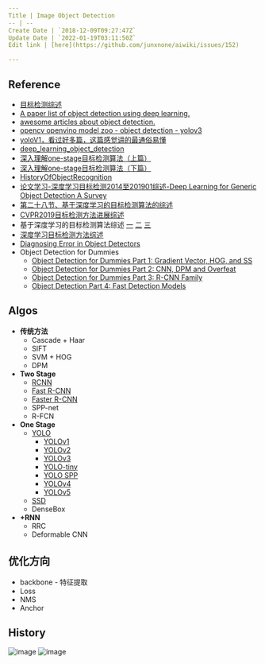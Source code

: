 ```yaml
---
Title | Image Object Detection
-- | --
Create Date | `2018-12-09T09:27:47Z`
Update Date | `2022-01-19T03:11:50Z`
Edit link | [here](https://github.com/junxnone/aiwiki/issues/152)

---
```

## Reference

- [目标检测综述](http://www.cnblogs.com/fydeblog/p/10447875.html)
- [A paper list of object detection using deep learning.](https://github.com/hoya012/deep_learning_object_detection)
- [awesome articles about object detection.](https://github.com/amusi/awesome-object-detection)
- [opencv openvino model zoo - object detection - yolov3](https://github.com/opencv/open_model_zoo/blob/2018/demos/python_demos/object_detection_demo_yolov3.py)
- [yoloV1，看过好多篇，这篇感觉讲的最通俗易懂](https://blog.csdn.net/m0_37192554/article/details/81092514)
- [deep_learning_object_detection](https://github.com/hoya012/deep_learning_object_detection)
- [深入理解one-stage目标检测算法（上篇）](https://blog.csdn.net/Enjoy_endless/article/details/88724416)
- [深入理解one-stage目标检测算法（下篇）](https://blog.csdn.net/Enjoy_endless/article/details/88728201)
- [HistoryOfObjectRecognition](https://drive.google.com/file/d/1VLvaj2VWO2XVGeMRgbexWyjZ61i3Dojc/view?usp=sharing)
- [论文学习-深度学习目标检测2014至201901综述-Deep Learning for Generic Object Detection A Survey](https://www.cnblogs.com/shine-lee/p/10376324.html)
- [第二十八节、基于深度学习的目标检测算法的综述](https://www.cnblogs.com/zyly/p/9250195.html)
- [CVPR2019目标检测方法进展综述](https://zhuanlan.zhihu.com/p/59376548)
- 基于深度学习的目标检测算法综述 [一](https://zhuanlan.zhihu.com/p/40047760)  [二](https://zhuanlan.zhihu.com/p/40020809)  [三](https://zhuanlan.zhihu.com/p/40102001)
- [深度学习目标检测方法综述](https://blog.csdn.net/zong596568821xp/article/details/80091784)
- [Diagnosing Error in Object Detectors](http://dhoiem.cs.illinois.edu/projects/detectionAnalysis/)
- Object Detection for Dummies 
  - [Object Detection for Dummies Part 1: Gradient Vector, HOG, and SS](https://lilianweng.github.io/lil-log/2017/10/29/object-recognition-for-dummies-part-1.html)
  - [Object Detection for Dummies Part 2: CNN, DPM and Overfeat](https://lilianweng.github.io/lil-log/2017/12/15/object-recognition-for-dummies-part-2.html)
  - [Object Detection for Dummies Part 3: R-CNN Family](https://lilianweng.github.io/lil-log/2017/12/31/object-recognition-for-dummies-part-3.html)
  - [Object Detection Part 4: Fast Detection Models](https://lilianweng.github.io/lil-log/2018/12/27/object-detection-part-4.html)

## Algos

- **传统方法**
  - Cascade + Haar
  - SIFT
  - SVM + HOG
  - DPM
- **Two Stage**
  - [RCNN](https://github.com/junxnone/ml/issues/73)
  - [Fast R-CNN](https://github.com/junxnone/ml/issues/75)
  - [Faster R-CNN](https://github.com/junxnone/ml/issues/74)
  - SPP-net
  - R-FCN
- **One Stage**
  - [YOLO](https://github.com/junxnone/ml/issues/69)
    - [YOLOv1](https://github.com/junxnone/ml/issues/71)
    - [YOLOv2](https://github.com/junxnone/ml/issues/67)
    - [YOLOv3](https://github.com/junxnone/ml/issues/68)
    - [YOLO-tiny](https://github.com/junxnone/ml/issues/82)
    - [YOLO SPP](https://github.com/junxnone/tech-io/issues/664)
    - [YOLOv4](https://github.com/junxnone/ml/issues/99)
    - [YOLOv5]()
  - [SSD](https://github.com/junxnone/tech-io/issues/154)
  - DenseBox
- **+RNN**
  - RRC
  - Deformable CNN

## 优化方向
- backbone - 特征提取
- Loss
- NMS
- Anchor


## History

![image](https://user-images.githubusercontent.com/2216970/57966763-dc4c1e80-7988-11e9-861e-c090c35c310b.png)
![image](https://user-images.githubusercontent.com/2216970/55704618-28fa1c80-5a0f-11e9-8b92-fd67f2d4803c.png)

